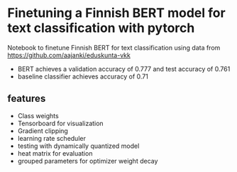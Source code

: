 # Finetuning a Finnish BERT model for text classification with pytorch
Notebook to finetune Finnish BERT for text classification using data from https://github.com/aajanki/eduskunta-vkk

- BERT achieves a validation accuracy of 0.777 and test accuracy of 0.761
- baseline classifier achieves accuracy of 0.71


## features
- Class weights
- Tensorboard for visualization
- Gradient clipping
- learning rate scheduler
- testing with dynamically quantized model
- heat matrix for evaluation
- grouped parameters for optimizer weight decay